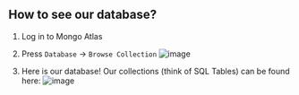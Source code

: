 ## How to see our database? 

1. Log in to Mongo Atlas
2. Press `Database` -> `Browse Collection` 
![image](https://github.com/cpsc455-bugstorm/TravelersTea/assets/69891690/6f477213-5d60-4a99-b9a4-0ce6ff65f468)

3. Here is our database! Our collections (think of SQL Tables) can be found here: 
![image](https://github.com/cpsc455-bugstorm/TravelersTea/assets/69891690/4178e00d-87e5-419f-bef3-3d60c636432f)


